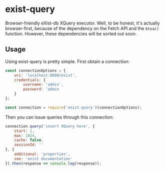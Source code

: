 # exist-query

Browser-friendly eXist-db XQuery executor. Well, to be honest, it's actually browser-first, because of the dependency on the Fetch API and the `btoa()` function. However, these dependencies will be sorted out soon.

## Usage

Using exist-query is pretty simple. First obtain a connection:

~~~~JavaScript
const connectionOptions = {
    uri: 'localhost:8080/exist',
    credentials: {
        username: 'admin',
        password: 'admin
    }
};

const connection = require('exist-query')(connectionOptions);
~~~~

Then you can issue queries through this connection:

~~~~JavaScript
connection.query('insert XQuery here', {
    start: 1,
    max: 1024,
    cache: false,
    sessionId: ''
}, {
    additional: 'properties',
    see: 'exist documentation'
}).then(response => console.log(response));
~~~~
